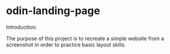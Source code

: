 # odin-landing-page

Introduction:

The purpose of this project is to recreate a simple website from a screenshot in order to practice basic layout skills.